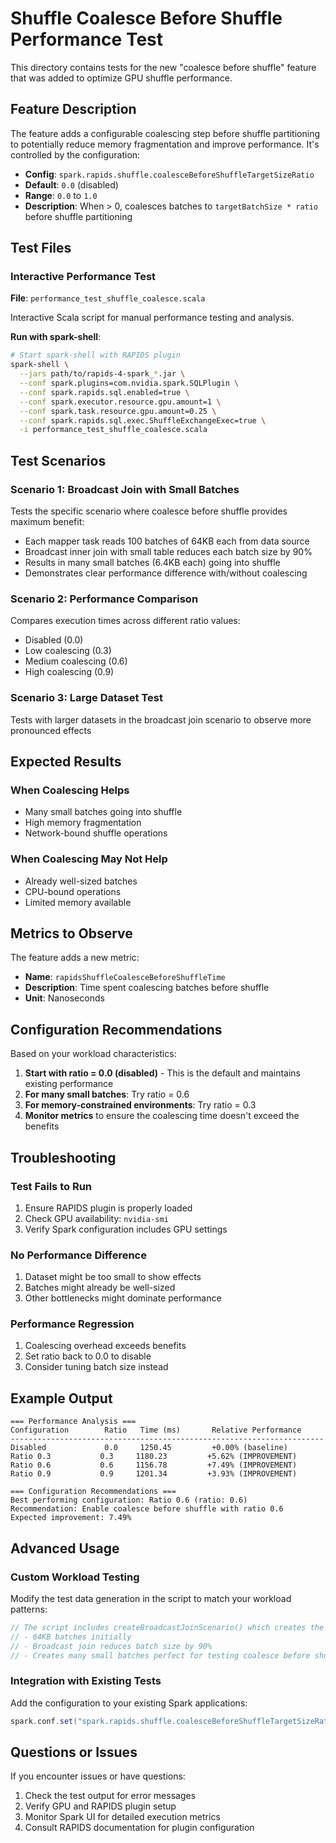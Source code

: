 # Shuffle Coalesce Before Shuffle Performance Test

This directory contains tests for the new "coalesce before shuffle" feature that was added to optimize GPU shuffle performance.

## Feature Description

The feature adds a configurable coalescing step before shuffle partitioning to potentially reduce memory fragmentation and improve performance. It's controlled by the configuration:

- **Config**: `spark.rapids.shuffle.coalesceBeforeShuffleTargetSizeRatio`
- **Default**: `0.0` (disabled)
- **Range**: `0.0` to `1.0`
- **Description**: When > 0, coalesces batches to `targetBatchSize * ratio` before shuffle partitioning

## Test Files

### Interactive Performance Test
**File**: `performance_test_shuffle_coalesce.scala`

Interactive Scala script for manual performance testing and analysis.

**Run with spark-shell**:
```bash
# Start spark-shell with RAPIDS plugin
spark-shell \
  --jars path/to/rapids-4-spark_*.jar \
  --conf spark.plugins=com.nvidia.spark.SQLPlugin \
  --conf spark.rapids.sql.enabled=true \
  --conf spark.executor.resource.gpu.amount=1 \
  --conf spark.task.resource.gpu.amount=0.25 \
  --conf spark.rapids.sql.exec.ShuffleExchangeExec=true \
  -i performance_test_shuffle_coalesce.scala
```

## Test Scenarios

### Scenario 1: Broadcast Join with Small Batches
Tests the specific scenario where coalesce before shuffle provides maximum benefit:
- Each mapper task reads 100 batches of 64KB each from data source
- Broadcast inner join with small table reduces each batch size by 90%
- Results in many small batches (6.4KB each) going into shuffle
- Demonstrates clear performance difference with/without coalescing

### Scenario 2: Performance Comparison
Compares execution times across different ratio values:
- Disabled (0.0)
- Low coalescing (0.3)
- Medium coalescing (0.6)
- High coalescing (0.9)

### Scenario 3: Large Dataset Test
Tests with larger datasets in the broadcast join scenario to observe more pronounced effects

## Expected Results

### When Coalescing Helps
- Many small batches going into shuffle
- High memory fragmentation
- Network-bound shuffle operations

### When Coalescing May Not Help
- Already well-sized batches
- CPU-bound operations
- Limited memory available

## Metrics to Observe

The feature adds a new metric:
- **Name**: `rapidsShuffleCoalesceBeforeShuffleTime`
- **Description**: Time spent coalescing batches before shuffle
- **Unit**: Nanoseconds

## Configuration Recommendations

Based on your workload characteristics:

1. **Start with ratio = 0.0 (disabled)** - This is the default and maintains existing performance
2. **For many small batches**: Try ratio = 0.6
3. **For memory-constrained environments**: Try ratio = 0.3
4. **Monitor metrics** to ensure the coalescing time doesn't exceed the benefits

## Troubleshooting

### Test Fails to Run
1. Ensure RAPIDS plugin is properly loaded
2. Check GPU availability: `nvidia-smi`
3. Verify Spark configuration includes GPU settings

### No Performance Difference
1. Dataset might be too small to show effects
2. Batches might already be well-sized
3. Other bottlenecks might dominate performance

### Performance Regression
1. Coalescing overhead exceeds benefits
2. Set ratio back to 0.0 to disable
3. Consider tuning batch size instead

## Example Output

```
=== Performance Analysis ===
Configuration        Ratio   Time (ms)       Relative Performance
----------------------------------------------------------------------
Disabled             0.0     1250.45         +0.00% (baseline)
Ratio 0.3           0.3     1180.23         +5.62% (IMPROVEMENT)
Ratio 0.6           0.6     1156.78         +7.49% (IMPROVEMENT)
Ratio 0.9           0.9     1201.34         +3.93% (IMPROVEMENT)

=== Configuration Recommendations ===
Best performing configuration: Ratio 0.6 (ratio: 0.6)
Recommendation: Enable coalesce before shuffle with ratio 0.6
Expected improvement: 7.49%
```

## Advanced Usage

### Custom Workload Testing
Modify the test data generation in the script to match your workload patterns:
```scala
// The script includes createBroadcastJoinScenario() which creates the optimal test case:
// - 64KB batches initially
// - Broadcast join reduces batch size by 90%
// - Creates many small batches perfect for testing coalesce before shuffle
```

### Integration with Existing Tests
Add the configuration to your existing Spark applications:
```scala
spark.conf.set("spark.rapids.shuffle.coalesceBeforeShuffleTargetSizeRatio", "0.6")
```

## Questions or Issues

If you encounter issues or have questions:
1. Check the test output for error messages
2. Verify GPU and RAPIDS plugin setup
3. Monitor Spark UI for detailed execution metrics
4. Consult RAPIDS documentation for plugin configuration


